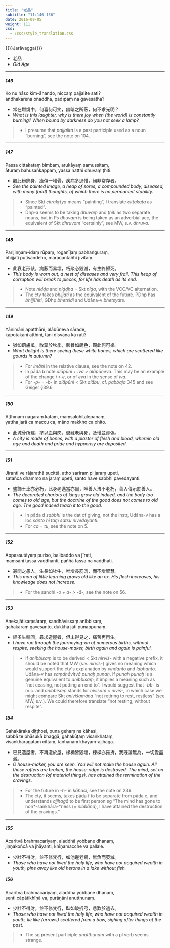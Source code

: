 ```yaml
---
title: "老品"
subtitle: "11:146-156"
date: 2016-09-05
weight: 111
css:
  - /css/style_translation.css
---
```


{{<subtitle>}}Jarāvagga{{</subtitle>}}

- 老品
- *Old Age*

---

##### 146

Ko nu hāso kim-ānando, niccaṃ pajjalite sati?  
andhakārena onaddhā, padīpaṃ na gavesatha?

- 常在燃燒中，何喜何可笑，幽暗之所蔽，何不求光明？
- *What is this laughter, why is there joy when (the world) is constantly burning? When bound by darkness do you not seek a lamp?*

> - I presume that *pajjalita* is a past participle used as a noun “burning”, see the note on 104.

---

##### 147

Passa cittakataṃ bimbaṃ, arukāyaṃ samussitaṃ,  
āturaṃ bahusaṅkappaṃ, yassa natthi dhuvaṃ ṭhiti.

- 觀此粉飾身，瘡傷一堆骨，疾病多思惟，絕非常存者。
- *See the painted image, a heap of sores, a compounded body, diseased, with many (bad) thoughts, of which there is no permanent stability.*

> - Since Skt *citrakṛtya* means “painting”, I translate *cittakata* as “painted”.
> - Dhp-a seems to be taking *dhuvaṃ* and *ṭhiti* as two separate nouns, but in Ps *dhuvaṃ* is being taken as an adverbial acc, the equivalent of Skt *dhruvam* “certainly”, see MW, s.v. *dhruva*.

---

##### 148

Parijiṇṇam-idaṃ rūpaṃ, roganīḷaṃ pabhaṅguraṃ,  
bhijjati pūtisandeho, maraṇantañhi jīvitaṃ.

- 此衰老形骸，病藪而易壞，朽聚必毀滅，有生終歸死。
- *This body is worn out, a nest of diseases and very frail. This heap of corruption will break to pieces, for life has death as its end.*

> - Note *niḍḍa* and *niḍḍha* = Skt *nīḍa*, with the VCC/VC alternation.
> - The cty takes *bhijjati* as the equivalent of the future. PDhp has *bhijjīhiti*, GDhp *bhetsidi* and Udāna-v *bhetsyate*.

---

##### 149

Yānimāni apatthāni, alābūneva sārade,  
kāpotakāni aṭṭhīni, tāni disvāna kā rati?

- 猶如葫盧瓜，散棄於秋季，骸骨如鴿色，觀此何可樂。
- *What delight is there seeing these white bones, which are scattered like gourds in autumn?*

> - For *imāni* in the relative clause, see the note on 42.
> - In pāda b note *alāpūni + iva &gt; alāpūneva*. This may be an example of the change *ī &gt; e*, or of *eva* in the sense of *iva*.
> - For *-p- = -b-* in *alāpūni* &lt; Skt *alābu*, cf. *pabbaja* 345 and see Geiger §39.6.

---

##### 150

Aṭṭhīnaṃ nagaraṃ kataṃ, maṃsalohitalepanaṃ,  
yattha jarā ca maccu ca, māno makkho ca ohito.

- 此城骨所建，塗以血與肉，儲藏老與死，及慢並虛偽。
- *A city is made of bones, with a plaster of flesh and blood, wherein old age and death and pride and hypocrisy are deposited.*

---

##### 151

Jīranti ve rājarathā sucittā, atho sarīram pi jaraṃ upeti,  
satañca dhammo na jaraṃ upeti, santo have sabbhi pavedayanti.

- 盛飾王車亦必朽，此身老邁當亦爾，唯善人法不老朽，善人傳示於善人。
- *The decorated chariots of kings grow old indeed, and the body too comes to old age, but the doctrine of the good does not comes to old age. The good indeed teach it to the good.*

> - In pāda d *sabbhi* is the dat of giving, not the instr, Udāna-v has a loc *santo hi taṃ satsu nivedayanti*.
> - For *ca = tu*, see the note on 5.

---

##### 152

Appassutāyaṃ puriso, balibaddo va jīrati,  
maṃsāni tassa vaḍḍhanti, paññā tassa na vaḍḍhati.

- 寡聞之愚人，生長如牡牛，唯增長筋肉，而不增智慧。
- *This man of little learning grows old like an ox. His flesh increases, his knowledge does not increase.*

> - For the sandhi *-o + a- &gt; -ā-*, see the note on 56.

---

##### 153

Anekajātisaṃsāraṃ, sandhāvissaṃ anibbisaṃ,  
gahakāraṃ gavesanto, dukkhā jāti punappunaṃ.

- 經多生輪回，尋求造屋者，但未得見之，痛苦再再生。
- *I have run through the journeying-on of numerous births, without respite, seeking the house-maker, birth again and again is painful.*

> - If *anibbisaṃ* is to be derived &lt; Skt *nirviś-* with a negative prefix, it should be noted that MW (s.v. *nirviś-*) gives no meaning which would support the cty's explanation by *vindanto* and *labhanto*. Udāna-v has *saṃdhāvitvā   punaḥ punaḥ*. If *punah punaḥ* is a genuine equivalent to *anibbisaṃ*, it implies a meaning such as “not ceasing, not putting an end to”. I would suggest that *-bb-* is m.c. and *anibbisaṃ* stands for *nivisaṃ &lt; niviś-*, in which case we might compare Skt *aniviśamāna* “not retiring to rest, restless” (see MW, s.v.). We could therefore translate “not resting, without respite”.

##### 154

Gahakāraka diṭṭhosi, puna gehaṃ na kāhasi,  
sabbā te phāsukā bhaggā, gahakūṭaṃ visaṅkhataṃ,  
visaṅkhāragataṃ cittaṃ, taṇhānaṃ khayam-ajjhagā.

- 已見造屋者，不再造於屋，椽桷皆毀壞，棟樑亦摧折，我既證無為，一切愛盡滅。
- *O house-maker, you are seen. You will not make the house again. All these rafters are broken, the house-ridge is destroyed. The mind, set on the destruction (of material things), has attained the termination of the cravings.*

> - For the future in *-h-* in *kāhasi*, see the note on 236.
> - The cty, it seems, takes pāda f to be separate from pāda e, and understands *ajjhagā* to be first person sg “The mind has gone to non*-saṅkhāra-*ness (= *nibbāna*), I have attained the destruction of the cravings.”

---

##### 155

Acaritvā brahmacariyaṃ, aladdhā yobbane dhanaṃ,  
jiṇṇakoñcā va jhāyanti, khīṇamacche va pallale.

- 少壯不得財，並不修梵行，如池邊老鷺，無魚而萎滅。
- *Those who have not lived the holy life, who have not acquired wealth in youth, pine away like old herons in a lake without fish.*

##### 156

Acaritvā brahmacariyaṃ, aladdhā yobbane dhanaṃ,  
senti cāpātikhīṇā va, purāṇāni anutthunaṃ.

- 少壯不得財，並不修梵行，臥如破折弓，悲歎於過去。
- *Those who have not lived the holy life, who have not acquired wealth in youth, lie like (arrows) scattered from a bow, sighing after things of the past.*

> - The sg present participle *anutthunaṃ* with a pl verb seems strange.